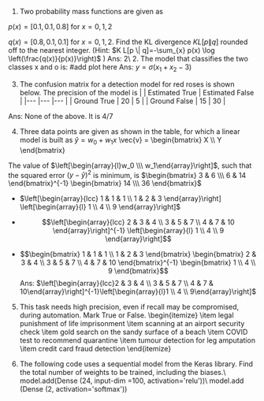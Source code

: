 1. Two probability mass functions are given as

$p(x)=[0.1,0.1,0.8]$ for $x=0,1,2$

$q(x)=[0.8,0.1,0.1]$ for $x=0,1,2$.
Find the $\mathrm{KL}$ divergence $K L[p \| q]$ rounded off to the nearest integer. (Hint: $K L[p \| q]=-\sum_{x} p(x) \log \left(\frac{q(x)}{p(x)}\right)$ )
Ans: 2\\
2. The model that classifies the two classes x and o  is:
#add plot here
Ans: $y=\sigma\left(x_{1}+x_{2}-3\right)$

3. The confusion matrix for a detection model for red roses is shown below. The precision of the model is
|  	| Estimated True 	| Estimated False 	|
|---	|---	|---	|
| Ground True 	| 20 	| 5 	|
| Ground False 	| 15 	| 30 	|

Ans: None of the above. It is $4 / 7$

4. Three data points are given as shown in the table, for which a linear model is built as
$\hat{y}=w_0+w_1 x$
\vec{v} = \begin{bmatrix} X \\\ Y \end{bmatrix}


The value of $\left[\begin{array}{l}w_0 \\\ w_1\end{array}\right]$, such that the squared error $(y-\hat{y})^2$ is minimum, is
$\begin{bmatrix}
3 & 6 \\\
6 & 14
\end{bmatrix}^{-1}
\begin{bmatrix}
14 \\\
36
\end{bmatrix}$


  - $\left[\begin{array}{lcc}
1 & 1 & 1 \\
1 & 2 & 3
\end{array}\right]
\left[\begin{array}{l}
1 \\
4 \\
9
\end{array}\right]$

  - $$\left[\begin{array}{lcc}
2 & 3 & 4 \\
3 & 5 & 7 \\
4 & 7 & 10
\end{array}\right]^{-1}
\left[\begin{array}{l}
1 \\
4 \\
9
\end{array}\right]$$

  - $$\begin{bmatrix}
1 & 1 & 1 \\
1 & 2 & 3
\end{bmatrix}
\begin{bmatrix}
2 & 3 & 4 \\
3 & 5 & 7 \\
4 & 7 & 10
\end{bmatrix}^{-1}
\begin{bmatrix}
1 \\
4 \\
9
\end{bmatrix}$$
Ans: $\left[\begin{array}{lcc}2 & 3 & 4 \\ 3 & 5 & 7 \\ 4 & 7 & 10\end{array}\right]^{-1}\left[\begin{array}{l}1 \\ 4 \\ 9\end{array}\right]$

5. This task needs high precision, even if recall may be compromised, during automation. Mark True or False.
\begin{itemize}
    \item legal punishment of life imprisonment
    \item scanning at an airport security check
    \item gold search on the sandy surface of a beach
    \item COVID test to recommend quarantine
    \item tumour detection for leg amputation
    \item credit card fraud detection
\end{itemize}

6. The following code uses a sequential model from the Keras library. Find the total number of weights to be trained, including the biases.\\
model.add(Dense (24, input-dim =100, activation='relu'))\\
model.add (Dense (2, activation='softmax'))
